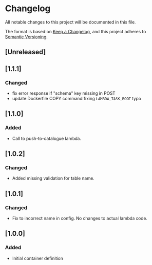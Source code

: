 <!-- markdownlint-disable MD003 -->

# Changelog

All notable changes to this project will be documented in this file.

The format is based on [Keep a Changelog](https://keepachangelog.com/en/1.0.0/),
and this project adheres to [Semantic Versioning](https://semver.org/spec/v2.0.0.html).

## [Unreleased]

## [1.1.1]

### Changed

- fix error response if "schema" key missing in POST
- update Dockerfile COPY command fixing `LAMBDA_TASK_ROOT` typo

## [1.1.0]

### Added

- Call to push-to-catalogue lambda.

## [1.0.2]

### Changed

- Added missing validation for table name.

## [1.0.1]

### Changed

- Fix to incorrect name in config. No changes to actual lambda code.

## [1.0.0]

### Added

- Initial container definition
